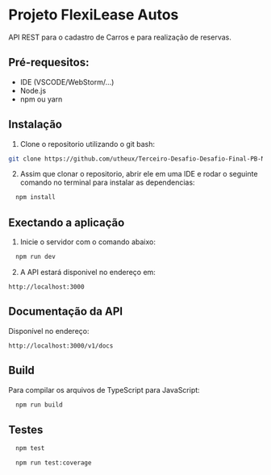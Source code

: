 # Projeto FlexiLease Autos

API REST para o cadastro de Carros e para realização de reservas.

## Pré-requesitos:
- IDE (VSCODE/WebStorm/...)
- Node.js
- npm ou yarn
## Instalação

1. Clone o repositorio utilizando o git bash:

```bash
git clone https://github.com/utheux/Terceiro-Desafio-Desafio-Final-PB-Node.js-AWS.git
```

2. Assim que clonar o repositorio, abrir ele em uma IDE e rodar o seguinte comando no terminal para instalar as dependencias: 

```bash
  npm install
```
    
## Exectando a aplicação

1. Inicie o servidor com o comando abaixo:

```bash
  npm run dev
```

2. A API estará disponivel no endereço em:

```http
http://localhost:3000
```

## Documentação da API
Disponível no endereço:
```http
http://localhost:3000/v1/docs
```

## Build
Para compilar os arquivos de TypeScript para JavaScript:

```bash
  npm run build
```

## Testes
```bash
  npm test
```

```bash
  npm run test:coverage
```

